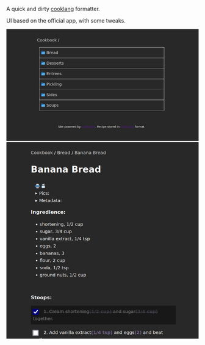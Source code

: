 A quick and dirty [cooklang](https://cooklang.org/) formatter.

UI based on the official app, with some tweaks.

![Screenshot of app displaying the root folder](static/screenshot-folder.png)
![Screenshot of app displaying a banana bread recipe](static/screenshot-recipe.png)
